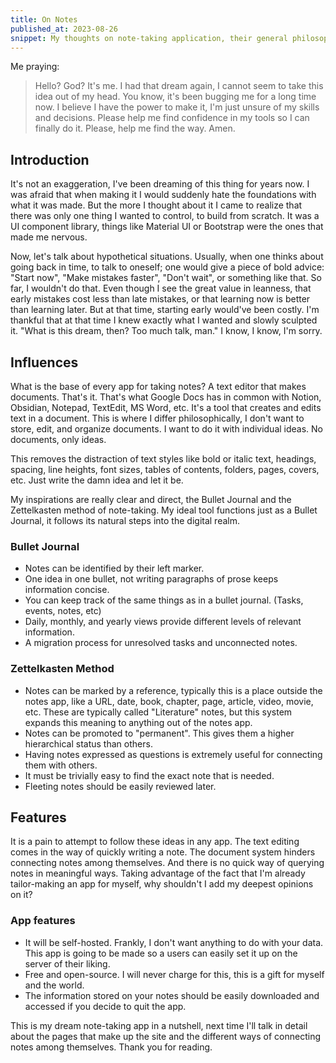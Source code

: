 ```yaml
---
title: On Notes
published_at: 2023-08-26
snippet: My thoughts on note-taking application, their general philosophy, and what it lacks.
---
```


Me praying:

> Hello? God? It's me. I had that dream again, I cannot seem to take this idea
> out of my head. You know, it's been bugging me for a long time now. I believe
> I have the power to make it, I'm just unsure of my skills and decisions.
> Please help me find confidence in my tools so I can finally do it. Please,
> help me find the way. Amen.

## Introduction

It's not an exaggeration, I've been dreaming of this thing for years now. I was
afraid that when making it I would suddenly hate the foundations with what it
was made. But the more I thought about it I came to realize that there was only
one thing I wanted to control, to build from scratch. It was a UI component
library, things like Material UI or Bootstrap were the ones that made me
nervous.

Now, let's talk about hypothetical situations. Usually, when one thinks about
going back in time, to talk to oneself; one would give a piece of bold advice:
"Start now", "Make mistakes faster", "Don't wait", or something like that. So
far, I wouldn't do that. Even though I see the great value in leanness, that
early mistakes cost less than late mistakes, or that learning now is better than
learning later. But at that time, starting early would've been costly. I'm
thankful that at that time I knew exactly what I wanted and slowly sculpted it.
"What is this dream, then? Too much talk, man." I know, I know, I'm sorry.

## Influences

What is the base of every app for taking notes? A text editor that makes
documents. That's it. That's what Google Docs has in common with Notion,
Obsidian, Notepad, TextEdit, MS Word, etc. It's a tool that creates and edits
text in a document. This is where I differ philosophically, I don't want to
store, edit, and organize documents. I want to do it with individual ideas. No
documents, only ideas.

This removes the distraction of text styles like bold or italic text, headings,
spacing, line heights, font sizes, tables of contents, folders, pages, covers,
etc. Just write the damn idea and let it be.

My inspirations are really clear and direct, the Bullet Journal and the
Zettelkasten method of note-taking. My ideal tool functions just as a Bullet
Journal, it follows its natural steps into the digital realm.

### Bullet Journal

- Notes can be identified by their left marker.
- One idea in one bullet, not writing paragraphs of prose keeps information
  concise.
- You can keep track of the same things as in a bullet journal. (Tasks, events,
  notes, etc)
- Daily, monthly, and yearly views provide different levels of relevant
  information.
- A migration process for unresolved tasks and unconnected notes.

### Zettelkasten Method

- Notes can be marked by a reference, typically this is a place outside the
  notes app, like a URL, date, book, chapter, page, article, video, movie, etc.
  These are typically called "Literature" notes, but this system expands this
  meaning to anything out of the notes app.
- Notes can be promoted to "permanent". This gives them a higher hierarchical
  status than others.
- Having notes expressed as questions is extremely useful for connecting them
  with others.
- It must be trivially easy to find the exact note that is needed.
- Fleeting notes should be easily reviewed later.

## Features

It is a pain to attempt to follow these ideas in any app. The text editing comes
in the way of quickly writing a note. The document system hinders connecting
notes among themselves. And there is no quick way of querying notes in
meaningful ways. Taking advantage of the fact that I'm already tailor-making an
app for myself, why shouldn't I add my deepest opinions on it?

### App features

- It will be self-hosted. Frankly, I don't want anything to do with your data.
  This app is going to be made so a users can easily set it up on the server of
  their liking.
- Free and open-source. I will never charge for this, this is a gift for myself
  and the world.
- The information stored on your notes should be easily downloaded and accessed
  if you decide to quit the app.

This is my dream note-taking app in a nutshell, next time I'll talk in detail
about the pages that make up the site and the different ways of connecting notes
among themselves. Thank you for reading.
